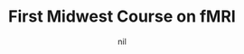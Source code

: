 ---
title: "First Midwest Course on fMRI"
project_id: 
date: nil
conference_id: ""
presenters:
   - peter_bandettini
summary: "First Midwest Course on fMRI, Milwaukee, WI"
file: /assets/presentations/
filename: 
layout: presentation
---